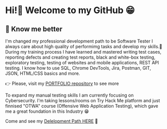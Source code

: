 # Hi!👋 Welcome to my GitHub 😁
## 👀 Know me better
I'm changed my professional development path to be Software Tester I always care about high quality of performimg tasks and develop my skills.💪 During my training process I have learned and mastered writing test cases, reporting defects and creating test reports, black and white-box testing, exploratory testing, testing of websites and mobile applications, REST API testing.
I know how to use SQL, Chrome DevTools, Jira, Postman, GIT, JSON, HTML/CSS basics and more.

👉 Please, visit my [PORTFOLIO repository](https://github.com/MichalPwlk/Portfolio) to see more

To expand my manual testing skills I am currently focusing on Cybersecurity. I'm taking lessons/rooms on Try Hack Me platform and just finnised "OTWA" course (Offensive Web Application Testing), which gave me a great foundation in this Industry 😁

Come and see my [Delelopment Path HERE](https://github.com/MichalPwlk/DevelopmentPath) 🚀
